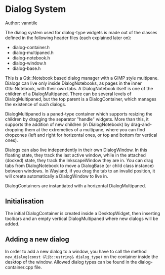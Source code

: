 # Dialog System

Author: vanntile

The dialog system used for dialog-type widgets is made out of the classes
defined in the following header files (each explained later on):

- dialog-container.h
- dialog-multipaned.h
- dialog-notebook.h
- dialog-window.h
- dialog-base.h

This is a Gtk::Notebook based dialog manager with a GIMP style multipane.
Dialogs can live only inside DialogNotebooks, as pages in the inner
Gtk::Notebook, with their own tabs. A DialogNotebook itself is one of the
children of a DialogMultipaned. There can be several levels of DialogMultipaned,
but the top parent is a DialogContainer, which manages the existence of such
dialogs.

DialogMultipaned is a paned-type container which supports resizing the children
by dragging the separator "handle" widgets. More than this, it supports the
addition of new children (in DialogNotebook) by drag-and-dropping them at the
extremeties of a multipane, where you can find dropzones (left and right for
horizontal ones, or top and bottom for vertical ones).

Dialogs can also live independently in their own DialogWindow. In this floating
state, they track the last active window, while in the attached (docked) state,
they track the InkscapeWindow they are in. You can drag tabs from DialogNotebook
to move a DialogBase (or child class instance) between windows. In Wayland,
if you drag the tab to an invalid position, it will create automatically a
DialogWindow to live in.

DialogContainers are instantiated with a horizontal DialogMultipaned.

## Initialisation

The initial DialogContainer is created inside a DesktopWidget, then inserting
toolbars and an empty vertical DialogMultipaned where new dialogs will be added.

## Adding a new dialog

In order to add a new dialog to a window, you have to call the method
`new_dialog(const Glib::ustring& dialog_type)` on the container inside
the desktop of the window.  Allowed dialog types can be found in the
dialog-container.cpp file.
